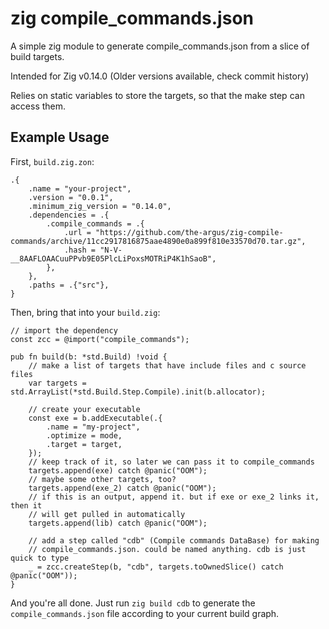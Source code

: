 # zig compile_commands.json

A simple zig module to generate compile_commands.json from a slice of build targets.

Intended for Zig v0.14.0 (Older versions available, check commit history)

Relies on static variables to store the targets, so that the make step can
access them.

## Example Usage

First, `build.zig.zon`:

```zig
.{
    .name = "your-project",
    .version = "0.0.1",
    .minimum_zig_version = "0.14.0",
    .dependencies = .{
        .compile_commands = .{
            .url = "https://github.com/the-argus/zig-compile-commands/archive/11cc2917816875aae4890e0a899f810e33570d70.tar.gz",
            .hash = "N-V-__8AAFLOAACuuPPvb9E05PlcLiPoxsMOTRiP4K1hSaoB",
        },
    },
    .paths = .{"src"},
}
```

Then, bring that into your `build.zig`:

```zig
// import the dependency
const zcc = @import("compile_commands");

pub fn build(b: *std.Build) !void {
    // make a list of targets that have include files and c source files
    var targets = std.ArrayList(*std.Build.Step.Compile).init(b.allocator);

    // create your executable
    const exe = b.addExecutable(.{
        .name = "my-project",
        .optimize = mode,
        .target = target,
    });
    // keep track of it, so later we can pass it to compile_commands
    targets.append(exe) catch @panic("OOM");
    // maybe some other targets, too?
    targets.append(exe_2) catch @panic("OOM");
    // if this is an output, append it. but if exe or exe_2 links it, then it
    // will get pulled in automatically
    targets.append(lib) catch @panic("OOM");

    // add a step called "cdb" (Compile commands DataBase) for making
    // compile_commands.json. could be named anything. cdb is just quick to type
    _ = zcc.createStep(b, "cdb", targets.toOwnedSlice() catch @panic("OOM"));
}
```

And you're all done. Just run `zig build cdb` to generate the `compile_commands.json`
file according to your current build graph.
